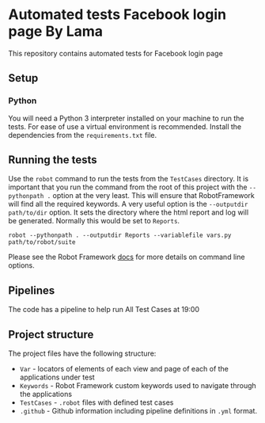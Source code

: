 # Automated tests Facebook login page By Lama
This repository contains automated tests for Facebook login page

## Setup

### Python
You will need a Python 3 interpreter installed on your machine to run the tests. For ease of use
a virtual environment is recommended. Install the dependencies from the `requirements.txt` file.


## Running the tests
Use the `robot` command to run the tests from the `TestCases` directory. It is important that you run the
command from the root of this project with the `--pythonpath .` option at the very least. This will
ensure that RobotFramework will find all the required keywords. A very useful option is the 
`--outputdir path/to/dir` option. It sets the directory where the html report and log will be generated. 
Normally this would be set to `Reports`.

```shell
robot --pythonpath . --outputdir Reports --variablefile vars.py path/to/robot/suite
```

Please see the Robot Framework [docs] for more details on command line options.

## Pipelines
The code has a pipeline to help run All Test Cases at 19:00

## Project structure
The project files have the following structure:
- `Var` - locators of elements of each view and page of each of the applications under test
- `Keywords` - Robot Framework custom keywords used to navigate through the applications
- `TestCases` - `.robot` files with defined test cases
- `.github` - Github information including pipeline definitions in `.yml` format.

[docs]: http://robotframework.org/robotframework/latest/RobotFrameworkUserGuide.html#using-command-line-options
[this]: https://corese.atlassian.net/wiki/spaces/EXFP/pages/693960729/Test+Accounts